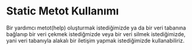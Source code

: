 <h1> Static Metot Kullanımı</h1>
Bir yardımcı metot(help) oluşturmak istediğimizde ya da bir veri tabanına bağlanıp bir veri çekmek istediğmizde veya bir veri silmek istediğimizde, yani veri tabanıyla alakalı bir iletişim yapmak istediğimizde kullanabiliriz.
